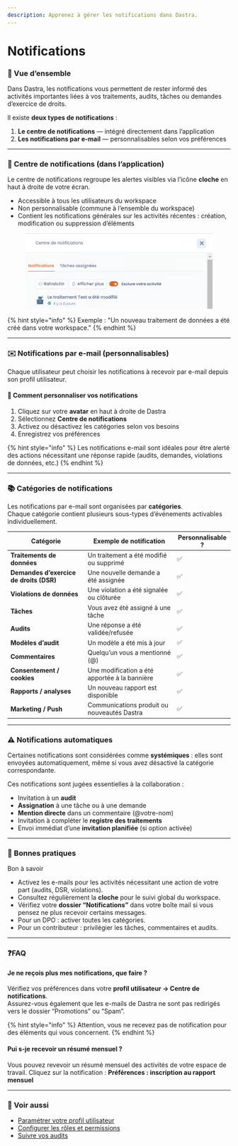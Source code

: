 ```yaml
---
description: Apprenez à gérer les notifications dans Dastra.
---
```


# Notifications

### 🧭 Vue d’ensemble

Dans Dastra, les notifications vous permettent de rester informé des activités importantes liées à vos traitements, audits, tâches ou demandes d’exercice de droits.

Il existe **deux types de notifications** :

1. **Le centre de notifications** — intégré directement dans l’application
2. **Les notifications par e-mail** — personnalisables selon vos préférences

***

### 🔔 Centre de notifications (dans l’application)

Le centre de notifications regroupe les alertes visibles via l’icône **cloche** en haut à droite de votre écran.

* Accessible à tous les utilisateurs du workspace
* Non personnalisable (commune à l’ensemble du workspace)
* Contient les notifications générales sur les activités récentes : création, modification ou suppression d’éléments

<figure><img src="../../.gitbook/assets/image.png" alt=""><figcaption></figcaption></figure>

{% hint style="info" %}
&#x20;Exemple : "Un nouveau traitement de données a été créé dans votre workspace."
{% endhint %}

***

### ✉️ Notifications par e-mail (personnalisables)

Chaque utilisateur peut choisir les notifications à recevoir par e-mail depuis son profil utilisateur.

#### 🔧 Comment personnaliser vos notifications

1. Cliquez sur votre **avatar** en haut à droite de Dastra
2. Sélectionnez **Centre de notifications**
3. Activez ou désactivez les catégories selon vos besoins
4. Enregistrez vos préférences

{% hint style="info" %}
Les notifications e-mail sont idéales pour être alerté des actions nécessitant une réponse rapide (audits, demandes, violations de données, etc.)
{% endhint %}

***

### 📚 Catégories de notifications

Les notifications par e-mail sont organisées par **catégories**.\
Chaque catégorie contient plusieurs sous-types d’événements activables individuellement.

| Catégorie                               | Exemple de notification                       | Personnalisable ? |
| --------------------------------------- | --------------------------------------------- | ----------------- |
| **Traitements de données**              | Un traitement a été modifié ou supprimé       | ✅                 |
| **Demandes d’exercice de droits (DSR)** | Une nouvelle demande a été assignée           | ✅                 |
| **Violations de données**               | Une violation a été signalée ou clôturée      | ✅                 |
| **Tâches**                              | Vous avez été assigné à une tâche             | ✅                 |
| **Audits**                              | Une réponse a été validée/refusée             | ✅                 |
| **Modèles d’audit**                     | Un modèle a été mis à jour                    | ✅                 |
| **Commentaires**                        | Quelqu’un vous a mentionné (@)                | ✅                 |
| **Consentement / cookies**              | Une modification a été apportée à la bannière | ✅                 |
| **Rapports / analyses**                 | Un nouveau rapport est disponible             | ✅                 |
| **Marketing / Push**                    | Communications produit ou nouveautés Dastra   | ✅                 |

***

### ⚠️ Notifications automatiques

Certaines notifications sont considérées comme **systémiques** : elles sont envoyées automatiquement, même si vous avez désactivé la catégorie correspondante.

Ces notifications sont jugées essentielles à la collaboration :

* Invitation à un **audit**
* **Assignation** à une tâche ou à une demande
* **Mention directe** dans un commentaire (@votre-nom)
* Invitation à compléter le **registre des traitements**
* Envoi immédiat d’une **invitation planifiée** (si option activée)

***

### 💬 Bonnes pratiques

Bon à savoir

* Activez les e-mails pour les activités nécessitant une action de votre part (audits, DSR, violations).
* Consultez régulièrement la **cloche** pour le suivi global du workspace.
* Vérifiez votre **dossier “Notifications”** dans votre boîte mail si vous pensez ne plus recevoir certains messages.
* Pour un DPO : activer toutes les catégories.
* Pour un contributeur : privilégier les tâches, commentaires et audits.

***

### ❓FAQ

#### Je ne reçois plus mes notifications, que faire ?

Vérifiez vos préférences dans votre **profil utilisateur → Centre de notifications**.\
Assurez-vous également que les e-mails de Dastra ne sont pas redirigés vers le dossier “Promotions” ou “Spam”.

{% hint style="info" %}
Attention, vous ne recevez pas de notification pour des éléments qui vous concernent.&#x20;
{% endhint %}

#### Pui  s-je recevoir un résumé mensuel ?

Vous pouvez revevoir un résumé mensuel des activités de votre espace de travail. Cliquez sur la notification : **Préférences : inscription au rapport mensuel**



***

### 🔗 Voir aussi

* [Paramétrer votre profil utilisateur](../../getting-started/setup/parametrer-votre-profil-utilisateur.md)
* [Configurer les rôles et permissions](roles-et-permissions.md)
* [Suivre vos audits](../audit/)

